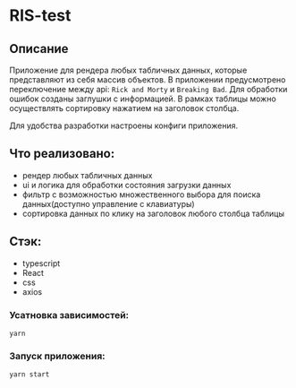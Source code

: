 # RIS-test

## Описание

Приложение для рендера любых табличных данных, которые представляют из себя массив объектов. В приложении предусмотрено переключение между api: `Rick and Morty` и `Breaking Bad`. Для обработки ошибок созданы заглушки с информацией. В рамках таблицы можно осуществлять сортировку нажатием на заголовок столбца.

Для удобства разработки настроены конфиги приложения.

## Что реализовано: 
 - рендер любых табличных данных
 - ui и логика для обработки состояния загрузки данных
 - фильтр с возможностью множественного выбора для поиска данных(доступно управление с клавиатуры)
 - сортировка данных по клику на заголовок любого столбца таблицы

 ## Стэк:
 - typescript
 - React
 - css
 - axios

### Усатновка зависимостей:
 ```
 yarn
 ```
### Запуск приложения:
 ```
 yarn start
 ```